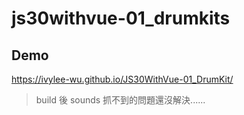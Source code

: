 # js30withvue-01_drumkits

## Demo
https://ivylee-wu.github.io/JS30WithVue-01_DrumKit/
> build 後 sounds 抓不到的問題還沒解決......
